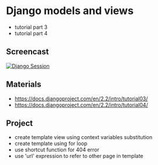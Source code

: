 # Django models and views
- tutorial part 3
- tutorial part 4

## Screencast
[![Django Session](http://img.youtube.com/vi/tk3F5XqTmWE/0.jpg)](http://www.youtube.com/watch?v=tk3F5XqTmWE "Django Python Session")


## Materials
- https://docs.djangoproject.com/en/2.2/intro/tutorial03/
- https://docs.djangoproject.com/en/2.2/intro/tutorial04/

## Project
- create template view using context variables substitution
- create template using for loop
- use shortcut function for 404 error
- use 'url' expression to refer to other page in template 